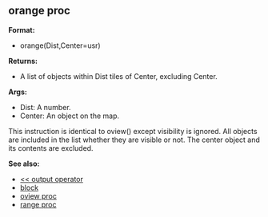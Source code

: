 ## orange proc

**Format:**
+   orange(Dist,Center=usr)
<!-- -->
**Returns:**
+   A list of objects within Dist tiles of Center, excluding Center.
<!-- -->
**Args:**
+   Dist: A number.
+   Center: An object on the map.


This instruction is identical to oview() except visibility is
ignored. All objects are included in the list whether they are visible
or not. The center object and its contents are excluded.

**See also:**
+   [\<\< output operator](/ref/operator/%3c%3c/output.md) 
+   [block](/ref/proc/block.md) 
+   [oview proc](/ref/proc/oview.md) 
+   [range proc](/ref/proc/range.md) <!-- -->